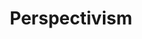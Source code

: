---
types: "word"

title: "Perspectivism"

categories: ['']

tags: ['Perspectivism']

arabic: 'تعدد الآراء'

arexps: []

enwords: ['Perspectivism']

enexps: []

arlexicons: 'ع'

enlexicons: 'P'

authors: ['Ruqayya Roshdy']

translators: ['']

citations: 'تطبيقات الذكاء الاصطناعي في خدمة اللغة العربية'

sources: 'مركز الملك عبدالله بن عبدالعزيز الدولي لخدمة اللغة العربية'

word: "true"

slug: ""
---